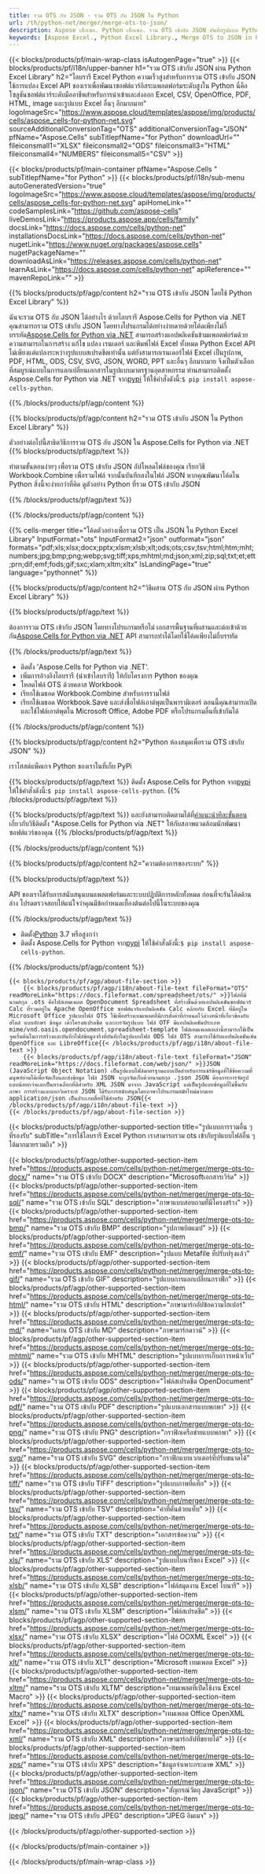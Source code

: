 ```yaml
---
title: รวม OTS กับ JSON - รวม OTS กับ JSON ใน Python
url: /th/python-net/merger/merge-ots-to-json/ 
description: Aspose เอ็กเซล. Python เอ็กเซล. รวม OTS เข้ากับ JSON บันทึกรูปแบบ Python รวม OTS เป็นรูปแบบ JSON รวม OTS กับ JSON ใน Python Excel Library OTS ผสาน
keywords: [Aspose Excel., Python Excel Library., Merge OTS to JSON in Python Excel Library., Python Merge OTS to json., Python Combine OTS to JSON., OTS Merge]
---
```

{{< blocks/products/pf/main-wrap-class isAutogenPage="true" >}}
{{< blocks/products/pf/i18n/upper-banner h1="รวม OTS เข้ากับ JSON ผ่าน Python Excel Library" h2="ไลบรารี Excel Python ความเร็วสูงสำหรับการรวม OTS เข้ากับ JSON ใช้การแปลง Excel API ของเราเพื่อพัฒนาซอฟต์แวร์อิสระแพลตฟอร์มระดับสูงใน Python นี่คือโซลูชันซอฟต์แวร์ระดับมืออาชีพสำหรับการนำเข้าและส่งออก Excel, CSV, OpenOffice, PDF, HTML, image และรูปแบบ Excel อื่นๆ อีกมากมาย" logoImageSrc="https://www.aspose.cloud/templates/aspose/img/products/cells/aspose_cells-for-python-net.svg" sourceAdditionalConversionTag="OTS" additionalConversionTag="JSON" pfName="Aspose.Cells" subTitlepfName="for Python" downloadUrl="" fileiconsmall1="XLSX" fileiconsmall2="ODS" fileiconsmall3="HTML" fileiconsmall4="NUMBERS" fileiconsmall5="CSV" >}}

{{< blocks/products/pf/main-container pfName="Aspose.Cells " subTitlepfName="for Python" >}}
{{< blocks/products/pf/i18n/sub-menu autoGeneratedVersion="true" logoImageSrc="https://www.aspose.cloud/templates/aspose/img/products/cells/aspose_cells-for-python-net.svg" apiHomeLink="" codeSamplesLink="https://github.com/aspose-cells" liveDemosLink="https://products.aspose.app/cells/family" docsLink="https://docs.aspose.com/cells/python-net" installationsDocsLink="https://docs.aspose.com/cells/python-net" nugetLink="https://www.nuget.org/packages/aspose.cells" nugetPackageName="" downloadAsLink="https://releases.aspose.com/cells/python-net" learnAsLink="https://docs.aspose.com/cells/python-net" apiReference="" mavenRepoLink="" >}}

{{% blocks/products/pf/agp/content h2="รวม OTS เข้ากับ JSON โดยใช้ Python Excel Library" %}}

 ฉันจะรวม OTS กับ JSON ได้อย่างไร ด้วยไลบรารี Aspose.Cells for Python via .NET คุณสามารถรวม OTS เข้ากับ JSON โดยทางโปรแกรมได้อย่างง่ายดายด้วยโค้ดเพียงไม่กี่บรรทัด[Aspose.Cells for Python via .NET](https://pypi.org/project/aspose-cells-python) สามารถสร้างแอปพลิเคชันข้ามแพลตฟอร์มด้วยความสามารถในการสร้าง แก้ไข แปลง เรนเดอร์ และพิมพ์ไฟล์ Excel ทั้งหมด Python Excel API ไม่เพียงแต่แปลงระหว่างรูปแบบสเปรดชีตเท่านั้น แต่ยังสามารถเรนเดอร์ไฟล์ Excel เป็นรูปภาพ, PDF, HTML, ODS, CSV, SVG, JSON, WORD, PPT และอื่นๆ อีกมากมาย จึงเป็นตัวเลือกที่สมบูรณ์แบบในการแลกเปลี่ยนเอกสารในรูปแบบมาตรฐานอุตสาหกรรม ท่านสามารถติดตั้ง Aspose.Cells for Python via .NET จาก<a href="https://pypi.org/project/aspose-cells-python/">pypi</a> ให้ใช้คำสั่งดังนี้:<code>$ pip install aspose-cells-python</code>.


{{% /blocks/products/pf/agp/content %}}

{{% blocks/products/pf/agp/content h2="รวม OTS เข้ากับ JSON ใน Python Excel Library" %}}

ตัวอย่างต่อไปนี้สาธิตวิธีการรวม OTS กับ JSON ใน Aspose.Cells for Python via .NET
{{% blocks/products/pf/agp/text %}}

ทำตามขั้นตอนง่ายๆ เพื่อรวม OTS เข้ากับ JSON อัปโหลดไฟล์ของคุณ เรียกวิธี Workbook.Combine เพื่อรวมไฟล์ จากนั้นบันทึกลงในไฟล์ JSON หากคุณพัฒนาโค้ดใน Python สิ่งนี้จะง่ายกว่าที่คิด ดูตัวอย่าง Python ที่รวม OTS เข้ากับ JSON

{{% /blocks/products/pf/agp/text %}}

{{% /blocks/products/pf/agp/content %}}

{{% cells-merger title="โค้ดตัวอย่างเพื่อรวม OTS เป็น JSON ใน Python Excel Library" InputFormat="ots" InputFormat2="json" outformat="json" formats="pdf;xls;xlsx;docx;pptx;xlsm;xlsb;xlt;ods;ots;csv;tsv;html;htm;mht;numbers;jpg;bmp;png;webp;svg;tiff;xps;mhtml;md;json;xml;zip;sql;txt;et;ett;prn;dif;emf;fods;gif;sxc;xlam;xltm;xltx" IsLandingPage="true" language="pythonnet" %}}

{{% blocks/products/pf/agp/content h2="วิธีผสาน OTS กับ JSON ผ่าน Python Excel Library" %}}

{{% blocks/products/pf/agp/text %}}

 ต้องการรวม OTS เข้ากับ JSON โดยทางโปรแกรมหรือไม่ เอกสารพื้นฐานที่ผสานและต่อเข้าด้วยกัน[Aspose.Cells for Python via .NET](https://products.aspose.com/cells/python-net) API สามารถทำได้โดยใช้โค้ดเพียงไม่กี่บรรทัด

{{% /blocks/products/pf/agp/text %}}

+ ติดตั้ง 'Aspose.Cells for Python via .NET'.
+ เพิ่มการอ้างอิงไลบรารี (นำเข้าไลบรารี) ให้กับโครงการ Python ของคุณ
+ โหลดไฟล์ OTS ด้วยคลาส Workbook
+ เรียกใช้เมธอด Workbook.Combine สำหรับการรวมไฟล์
+ เรียกใช้เมธอด Workbook.Save และส่งชื่อไฟล์เอาต์พุตเป็นพารามิเตอร์
ตอนนี้คุณสามารถเปิดและใช้ไฟล์เอาต์พุตใน Microsoft Office, Adobe PDF หรือโปรแกรมอื่นที่เข้ากันได้

{{% /blocks/products/pf/agp/content %}}

{{% blocks/products/pf/agp/content h2="Python ห้องสมุดเพื่อรวม OTS เข้ากับ JSON" %}}

เราโฮสต์แพ็คเกจ Python ของเราในที่เก็บ PyPi

{{% blocks/products/pf/agp/text %}}
 ติดตั้ง Aspose.Cells for Python จาก<a href="https://pypi.org/project/aspose-cells-python/">pypi</a> ให้ใช้คำสั่งดังนี้:<code>$ pip install aspose-cells-python</code>.
{{% /blocks/products/pf/agp/text %}}

{{% blocks/products/pf/agp/text %}}
 และยังสามารถติดตามได้ที่[คำแนะนำทีละขั้นตอน](https://docs.aspose.com/cells/python-net/getting-started/) เกี่ยวกับวิธีติดตั้ง "Aspose.Cells for Python via .NET" ให้กับสภาพแวดล้อมนักพัฒนาซอฟต์แวร์ของคุณ
{{% /blocks/products/pf/agp/text %}}


{{% /blocks/products/pf/agp/content %}}

 
{{% blocks/products/pf/agp/content h2="ความต้องการของระบบ" %}}

{{% blocks/products/pf/agp/text %}}

API ของเราได้รับการสนับสนุนบนแพลตฟอร์มและระบบปฏิบัติการหลักทั้งหมด ก่อนที่จะรันโค้ดด้านล่าง โปรดตรวจสอบให้แน่ใจว่าคุณมีข้อกำหนดเบื้องต้นต่อไปนี้ในระบบของคุณ

{{% /blocks/products/pf/agp/text %}}

-  ติดตั้ง[Python](https://www.python.org/downloads/) 3.7 หรือสูงกว่า
-  ติดตั้ง Aspose.Cells for Python จาก<a href="https://pypi.org/project/aspose-cells-python/">pypi</a> ให้ใช้คำสั่งดังนี้:<code>$ pip install aspose-cells-python</code>.


{{% /blocks/products/pf/agp/content %}}

<!-- aboutfile Starts -->
    {{< blocks/products/pf/agp/about-file-section >}}
        {{< blocks/products/pf/agp/i18n/about-file-text fileFormat="OTS" readMoreLink="https://docs.fileformat.com/spreadsheet/ots/" >}}ไฟล์ที่มีนามสกุล .ots คือไฟล์เทมเพลต OpenDocument Spreadsheet ที่สร้างขึ้นด้วยแอปพลิเคชันซอฟต์แวร์ Calc ที่รวมอยู่ใน Apache OpenOffice ซอฟต์แวร์แอปพลิเคชัน Calc คล้ายกับ Excel ที่มีอยู่ใน Microsoft Office รูปแบบไฟล์ OTS ใช้เพื่อสร้างเทมเพลตที่มีการตั้งค่าที่กำหนดไว้ล่วงหน้าที่เกี่ยวข้องกับสไตล์ แบบอักษร ข้อมูล เค้าโครงสเปรดชีต และการจัดรูปแบบ ไฟล์ OTF มีแอปพลิเคชันประเภท mime/vnd.oasis.opendocument.spreadsheet-template ไฟล์เทมเพลตเหล่านี้สามารถใช้เป็นจุดเริ่มต้นในการสร้างและบันทึกไฟล์ข้อมูลจริงที่บันทึกในรูปแบบไฟล์ ODS ไฟล์ OTS สามารถใช้กับแอปพลิเคชันเช่น OpenOffice และ LibreOffice{{< /blocks/products/pf/agp/i18n/about-file-text >}}
        {{< blocks/products/pf/agp/i18n/about-file-text fileFormat="JSON" readMoreLink="https://docs.fileformat.com/web/json/" >}}JSON (JavaScript Object Notation) เป็นรูปแบบไฟล์มาตรฐานแบบเปิดสำหรับการแชร์ข้อมูลที่ใช้ข้อความที่มนุษย์อ่านได้เพื่อจัดเก็บและส่งข้อมูล ไฟล์ JSON จะถูกจัดเก็บด้วยนามสกุล .json JSON ต้องการการจัดรูปแบบน้อยกว่าและเป็นทางเลือกที่ดีสำหรับ XML JSON มาจาก JavaScript แต่เป็นรูปแบบข้อมูลที่ไม่ขึ้นกับภาษา การสร้างและแยกวิเคราะห์ JSON ได้รับการสนับสนุนโดยภาษาโปรแกรมสมัยใหม่มากมาย application/json เป็นประเภทสื่อที่ใช้สำหรับ JSON{{< /blocks/products/pf/agp/i18n/about-file-text >}}
    {{< /blocks/products/pf/agp/about-file-section >}}
<!-- aboutfile Ends -->

{{< blocks/products/pf/agp/other-supported-section title="รูปแบบการรวมอื่น ๆ ที่รองรับ" subTitle="การใช้ไลบรารี Excel Python เราสามารถรวม ots เข้ากับรูปแบบไฟล์อื่น ๆ ได้มากมายรวมถึง" >}}

{{< blocks/products/pf/agp/other-supported-section-item href="https://products.aspose.com/cells/python-net/merger/merge-ots-to-docx/" name="รวม OTS เข้ากับ DOCX" description="Microsoftเอกสารเวิร์ด" >}}
{{< blocks/products/pf/agp/other-supported-section-item href="https://products.aspose.com/cells/python-net/merger/merge-ots-to-sql/" name="รวม OTS เข้ากับ SQL" description="ภาษาแบบสอบถามที่มีโครงสร้าง" >}}
{{< blocks/products/pf/agp/other-supported-section-item href="https://products.aspose.com/cells/python-net/merger/merge-ots-to-bmp/" name="รวม OTS เข้ากับ BMP" description="รูปภาพบิตแมป" >}}
{{< blocks/products/pf/agp/other-supported-section-item href="https://products.aspose.com/cells/python-net/merger/merge-ots-to-emf/" name="รวม OTS เข้ากับ EMF" description="รูปแบบ Metafile ที่ปรับปรุงแล้ว" >}}
{{< blocks/products/pf/agp/other-supported-section-item href="https://products.aspose.com/cells/python-net/merger/merge-ots-to-gif/" name="รวม OTS เข้ากับ GIF" description="รูปแบบการแลกเปลี่ยนกราฟิก" >}}
{{< blocks/products/pf/agp/other-supported-section-item href="https://products.aspose.com/cells/python-net/merger/merge-ots-to-html/" name="รวม OTS เข้ากับ HTML" description="ภาษามาร์กอัปข้อความไฮเปอร์" >}}
{{< blocks/products/pf/agp/other-supported-section-item href="https://products.aspose.com/cells/python-net/merger/merge-ots-to-md/" name="ผสาน OTS เข้ากับ MD" description="ภาษามาร์กดาวน์" >}}
{{< blocks/products/pf/agp/other-supported-section-item href="https://products.aspose.com/cells/python-net/merger/merge-ots-to-mhtml/" name="รวม OTS เข้ากับ MHTML" description="รูปแบบการเก็บถาวรหน้าเว็บ" >}}
{{< blocks/products/pf/agp/other-supported-section-item href="https://products.aspose.com/cells/python-net/merger/merge-ots-to-ods/" name="รวม OTS เข้ากับ ODS" description="ไฟล์สเปรดชีต OpenDocument" >}}
{{< blocks/products/pf/agp/other-supported-section-item href="https://products.aspose.com/cells/python-net/merger/merge-ots-to-pdf/" name="รวม OTS เข้ากับ PDF" description="รูปแบบเอกสารแบบพกพา" >}}
{{< blocks/products/pf/agp/other-supported-section-item href="https://products.aspose.com/cells/python-net/merger/merge-ots-to-png/" name="รวม OTS เข้ากับ PNG" description="กราฟิกเครือข่ายแบบพกพา" >}}
{{< blocks/products/pf/agp/other-supported-section-item href="https://products.aspose.com/cells/python-net/merger/merge-ots-to-svg/" name="รวม OTS เข้ากับ SVG" description="กราฟิกแบบเวกเตอร์ที่ปรับขนาดได้" >}}
{{< blocks/products/pf/agp/other-supported-section-item href="https://products.aspose.com/cells/python-net/merger/merge-ots-to-tiff/" name="รวม OTS เข้ากับ TIFF" description="รูปแบบภาพที่แท็ก" >}}
{{< blocks/products/pf/agp/other-supported-section-item href="https://products.aspose.com/cells/python-net/merger/merge-ots-to-tsv/" name="รวม OTS เข้ากับ TSV" description="ค่าที่คั่นด้วยแท็บ" >}}
{{< blocks/products/pf/agp/other-supported-section-item href="https://products.aspose.com/cells/python-net/merger/merge-ots-to-txt/" name="รวม OTS เข้ากับ TXT" description="เอกสารข้อความ" >}}
{{< blocks/products/pf/agp/other-supported-section-item href="https://products.aspose.com/cells/python-net/merger/merge-ots-to-xls/" name="รวม OTS เข้ากับ XLS" description="รูปแบบไบนารีของ Excel" >}}
{{< blocks/products/pf/agp/other-supported-section-item href="https://products.aspose.com/cells/python-net/merger/merge-ots-to-xlsb/" name="รวม OTS เข้ากับ XLSB" description="ไฟล์สมุดงาน Excel ไบนารี" >}}
{{< blocks/products/pf/agp/other-supported-section-item href="https://products.aspose.com/cells/python-net/merger/merge-ots-to-xlsm/" name="รวม OTS เข้ากับ XLSM" description="ไฟล์สเปรดชีต" >}}
{{< blocks/products/pf/agp/other-supported-section-item href="https://products.aspose.com/cells/python-net/merger/merge-ots-to-xlsx/" name="รวม OTS เข้ากับ XLSX" description="ไฟล์ OOXML Excel" >}}
{{< blocks/products/pf/agp/other-supported-section-item href="https://products.aspose.com/cells/python-net/merger/merge-ots-to-xlt/" name="รวม OTS เข้ากับ XLT" description="Microsoft เทมเพลต Excel" >}}
{{< blocks/products/pf/agp/other-supported-section-item href="https://products.aspose.com/cells/python-net/merger/merge-ots-to-xltm/" name="รวม OTS เข้ากับ XLTM" description="เทมเพลตที่เปิดใช้งาน Excel Macro" >}}
{{< blocks/products/pf/agp/other-supported-section-item href="https://products.aspose.com/cells/python-net/merger/merge-ots-to-xltx/" name="รวม OTS เข้ากับ XLTX" description="เทมเพลต Office OpenXML Excel" >}}
{{< blocks/products/pf/agp/other-supported-section-item href="https://products.aspose.com/cells/python-net/merger/merge-ots-to-xml/" name="รวม OTS เข้ากับ XML" description="ภาษามาร์กอัปที่ขยายได้" >}}
{{< blocks/products/pf/agp/other-supported-section-item href="https://products.aspose.com/cells/python-net/merger/merge-ots-to-xps/" name="รวม OTS เข้ากับ XPS" description="ข้อมูลจำเพาะกระดาษ XML" >}}
{{< blocks/products/pf/agp/other-supported-section-item href="https://products.aspose.com/cells/python-net/merger/merge-ots-to-json/" name="รวม OTS เข้ากับ JSON" description="สัญกรณ์วัตถุ JavaScript" >}}
{{< blocks/products/pf/agp/other-supported-section-item href="https://products.aspose.com/cells/python-net/merger/merge-ots-to-jpeg/" name="รวม OTS เข้ากับ JPEG" description="JPEG อิมเมจ" >}}

{{< /blocks/products/pf/agp/other-supported-section >}}

{{< /blocks/products/pf/main-container >}}
    
{{< /blocks/products/pf/main-wrap-class >}}
